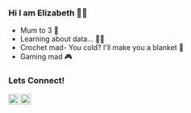 
### Hi I am Elizabeth 👋✨
  <ul>
    <li>Mum to 3 👶 </li>
    <li>Learning about data... 👩‍💻 </li>
    <li>Crochet mad- You cold? I'll make you a blanket 🧶 </li>
    <li>Gaming mad 🎮 </li>
  </ul>
  
### Lets Connect!
<p>
  <a href="https://www.linkedin.com/in/elizabethmuir91/"><img align="left" src="https://raw.githubusercontent.com/xXxLizzy91xXx/xXxLizzy91xXx/main/imgs/linkedin.png" alt="Linkedin Icon" width="21px"></a>
  <a href="https://stackoverflow.com/users/22046608/xxxlizzym91xxx"><img src="https://raw.githubusercontent.com/xXxLizzy91xXx/xXxLizzy91xXx/main/imgs/stack-overflow.png" alt="Stack-Overflow Icon" width="21px"></a>
</p>
